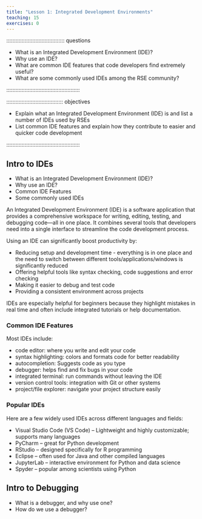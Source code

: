 ```yaml
---
title: "Lesson 1: Integrated Development Environments"
teaching: 15
exercises: 0
---
```


:::::::::::::::::::::::::::::::::::::: questions 

- What is an Integrated Development Environment (IDE)?
- Why use an IDE?
- What are common IDE features that code developers find extremely useful?
- What are some commonly used IDEs among the RSE community?


::::::::::::::::::::::::::::::::::::::::::::::::

::::::::::::::::::::::::::::::::::::: objectives

- Explain what an Integrated Development Environment (IDE) is and list a number of IDEs used by RSEs
- List common IDE features and explain how they contribute to easier and quicker code development

::::::::::::::::::::::::::::::::::::::::::::::::

## Intro to IDEs

- What is an Integrated Development Environment (IDE)?
- Why use an IDE?
- Common IDE Features
- Some commonly used IDEs

An Integrated Development Environment (IDE) is a software application that provides a comprehensive workspace for writing, editing, testing, and debugging code—all in one place. It combines several tools that developers need into a single interface to streamline the code development process.

Using an IDE can significantly boost productivity by:

- Reducing setup and development time - everything is in one place and the need to switch between different tools/applications/windows is significantly reduced
- Offering helpful tools like syntax checking, code suggestions and error checking
- Making it easier to debug and test code
- Providing a consistent environment across projects

IDEs are especially helpful for beginners because they highlight mistakes in real time and often include integrated tutorials or help documentation.

### Common IDE Features

Most IDEs include:

- code editor: where you write and edit your code
- syntax highlighting: colors and formats code for better readability
- autocompletion: Suggests code as you type
- debugger: helps find and fix bugs in your code
- integrated terminal: run commands without leaving the IDE
- version control tools: integration with Git or other systems
- project/file explorer: navigate your project structure easily

### Popular IDEs

Here are a few widely used IDEs across different languages and fields:

- Visual Studio Code (VS Code) – Lightweight and highly customizable; supports many languages
- PyCharm – great for Python development
- RStudio – designed specifically for R programming
- Eclipse – often used for Java and other compiled languages
- JupyterLab – interactive environment for Python and data science
- Spyder – popular among scientists using Python

## Intro to Debugging

- What is a debugger, and why use one?
- How do we use a debugger?
